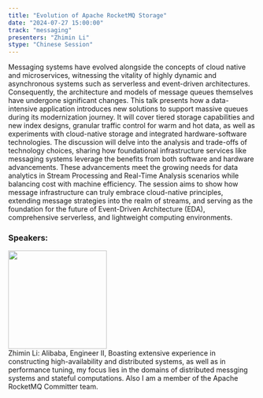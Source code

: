 ```yaml
---
title: "Evolution of Apache RocketMQ Storage"
date: "2024-07-27 15:00:00" 
track: "messaging"
presenters: "Zhimin Li"
stype: "Chinese Session"
---
```

Messaging systems have evolved alongside the concepts of cloud native and microservices, witnessing the vitality of highly dynamic and asynchronous systems such as serverless and event-driven architectures. Consequently, the architecture and models of message queues themselves have undergone significant changes. This talk presents how a data-intensive application introduces new solutions to support massive queues during its modernization journey. It will cover tiered storage capabilities and new index designs, granular traffic control for warm and hot data, as well as experiments with cloud-native storage and integrated hardware-software technologies. The discussion will delve into the analysis and trade-offs of technology choices, sharing how foundational infrastructure services like messaging systems leverage the benefits from both software and hardware advancements. These advancements meet the growing needs for data analytics in Stream Processing and Real-Time Analysis scenarios while balancing cost with machine efficiency. The session aims to show how message infrastructure can truly embrace cloud-native principles, extending message strategies into the realm of streams, and serving as the foundation for the future of Event-Driven Architecture (EDA), comprehensive serverless, and lightweight computing environments.
 ### Speakers: 
 <img src="https://sessionize.com/image/421e-400o400o1-EcSrMgWsWt8H5BqVkmWrPh.jpg" width="200" /><br>Zhimin Li: Alibaba, Engineer II, Boasting extensive experience in constructing high-availability and distributed systems, as well as in performance tuning, my focus lies in the domains of distributed messging systems and stateful computations. Also I am a member of the Apache RocketMQ Committer team.
 <br><br>